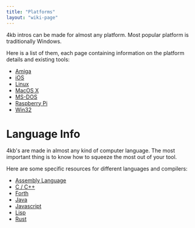 ```yaml
---
title: "Platforms"
layout: "wiki-page"
---
```


4kb intros can be made for almost any platform. Most popular platform is traditionally Windows.

Here is a list of them, each page containing information on the platform details and existing tools:

* [Amiga](amiga)
* [iOS](ios)
* [Linux](linux)
* [MacOS X](macos-x)
* [MS-DOS](ms-dos)
* [Raspberry Pi](raspberry-pi)
* [Win32](win32)

# Language Info

4kb's are made in almost any kind of computer language. The most important thing is to know how to squeeze the most out of your tool.

Here are some specific resources for different languages and compilers:

*   [Assembly Language](assembly-language)
*   [C / C++](c-cpp)
*   [Forth](forth)
*   [Java](java)
*   [Javascript](javascript)
*   [Lisp](lisp)
*   [Rust](rust)
